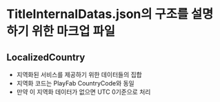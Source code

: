 # TitleInternalDatas.json의 구조를 설명하기 위한 마크업 파일

## LocalizedCountry
- 지역화된 서비스를 제공하기 위한 데이터들의 집합
- 지역화 코드는 PlayFab CountryCode와 동일
- 만약 이 지역화 데이터가 없으면 UTC 0기준으로 처리
